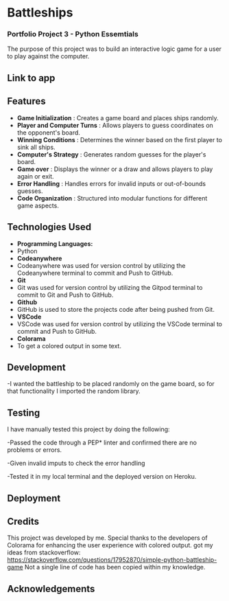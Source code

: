 # Battleships

### Portfolio Project 3 - Python Essemtials
The purpose of this project was to build an interactive logic game for a user to play against the computer.

## Link to app

## Features

- __Game Initialization__ : Creates a game board and places ships randomly.
- __Player and Computer Turns__ : Allows players to guess coordinates on the opponent's board.
- __Winning Conditions__ : Determines the winner based on the first player to sink all ships.
- __Computer's Strategy__ : Generates random guesses for the player's board.
- __Game over__ : Displays the winner or a draw and allows players to play again or exit.
- __Error Handling__ : Handles errors for invalid inputs or out-of-bounds guesses.
- __Code Organization__ : Structured into modular functions for different game aspects.

## Technologies Used

- __Programming Languages:__
- Python
- __Codeanywhere__
- Codeanywhere was used for version control by utilizing the Codeanywhere terminal to commit and Push to GitHub.
- __Git__
- Git was used for version control by utilizing the Gitpod terminal to commit to Git and Push to GitHub.
- __Github__
- GitHub is used to store the projects code after being pushed from Git.
- __VSCode__
- VSCode was used for version control by utilizing the VSCode terminal to commit and Push to GitHub.
- __Colorama__
- To get a colored output in some text.

## Development 

-I wanted the battleship to be placed randomly on the game board, so for that functionality I imported the random library.

## Testing 
I have manually tested this project by doing the following:

-Passed the code through a PEP* linter and confirmed there are no problems or errors.

-Given invalid imputs to check the error handling

-Tested it in my local terminal and the deployed version on Heroku.

## Deployment

## Credits 
This project was developed by me. Special thanks to the developers of Colorama for enhancing the user experience with colored output.
got my ideas from stackoverflow: https://stackoverflow.com/questions/17952870/simple-python-battleship-game
Not a single line of code has been copied within my knowledge.
## Acknowledgements
